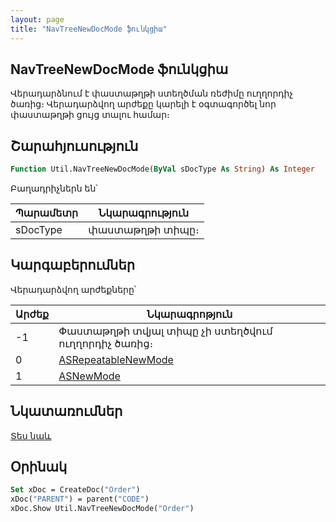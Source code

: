 ```yaml
---
layout: page
title: "NavTreeNewDocMode ֆունկցիա"
---
```


## NavTreeNewDocMode ֆունկցիա

Վերադարձնում է փաստաթղթի ստեղծման ռեժիմը ուղղորդիչ ծառից։ Վերադարձվող արժեքը կարելի է օգտագործել նոր փաստաթղթի ցույց տալու համար։

## Շարահյուսություն

``` vb
Function Util.NavTreeNewDocMode(ByVal sDocType As String) As Integer
```

Բաղադրիչներն են՝

| Պարամետր | Նկարագրություն |
|--|--|
| sDocType | փաստաթղթի տիպը։ |

## Կարգաբերումներ

Վերադարձվող արժեքները՝

| Արժեք | Նկարագրոթյուն |
|--|--|
| -1 | Փաստաթղթի տվյալ տիպը չի ստեղծվում ուղղորդիչ ծառից։ |
| 0 | [ASRepeatableNewMode](../../../Constants/const_doc_States.md) |
| 1 | [ASNewMode](../../../Constants/const_doc_States.md) |

## Նկատառումներ

[Տես նաև](../../../functions.html)

## Օրինակ

``` vb
Set xDoc = CreateDoc("Order")
xDoc("PARENT") = parent("CODE")
xDoc.Show Util.NavTreeNewDocMode("Order")
```
